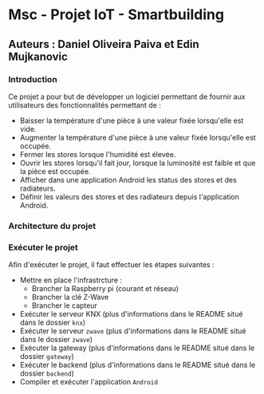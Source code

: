 # Msc - Projet IoT - Smartbuilding
## Auteurs : Daniel Oliveira Paiva et Edin Mujkanovic

### Introduction
Ce projet a pour but de développer un logiciel permettant de fournir aux utilisateurs des fonctionnalités permettant de : 
* Baisser la température d'une pièce à une valeur fixée lorsqu'elle est vide.
* Augmenter la température d'une pièce à une valeur fixée lorsqu'elle est occupée.
* Fermer les stores lorsque l'humidité est élevée. 
* Ouvrir les stores lorsqu'il fait jour, lorsque la luminosité est faible et que la pièce est occupée.
* Afficher dans une application Android les status des stores et des radiateurs. 
* Définir les valeurs des stores et des radiateurs depuis l'application Android.

### Architecture du projet

### Exécuter le projet 
Afin d'exécuter le projet, il faut effectuer les étapes suivantes :
* Mettre en place l'infrastrcture :
    * Brancher la Raspberry pi (courant et réseau)
    * Brancher la clé Z-Wave
    * Brancher le capteur 
* Exécuter le serveur KNX (plus d'informations dans le README situé dans le dossier `knx`)
* Exécuter le serveur `zwave` (plus d'informations dans le README situé dans le dossier `zwave`)
* Exécuter la gateway (plus d'informations dans le README situé dans le dossier `gateway`)
* Exécuter le backend (plus d'informations dans le README situé dans le dossier `backend`)
* Compiler et exécuter l'application `Android`